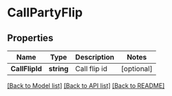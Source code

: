 # CallPartyFlip

## Properties

Name | Type | Description | Notes
------------ | ------------- | ------------- | -------------
**CallFlipId** | **string** | Call flip id | [optional] 

[[Back to Model list]](../README.md#documentation-for-models) [[Back to API list]](../README.md#documentation-for-api-endpoints) [[Back to README]](../README.md)


